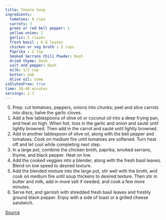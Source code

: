 ```yaml
---
title: Tomato Soup
ingredients:
  tomatoes: 6 ripe
  carrots: 3
  green or red bell pepper: 1
  yellow onion: 1
  garlic: 5 cloves
  fresh basil : 6-8 leaves
  chicken or veg broth : 2 cups
  Paprika : 2 tsp
  Smoked Serrano Chili Powder: Dash
  dried thyme: Dash
  salt and pepper: dash
  milk: 1/2 cup
  butter: dab
  Olive oil: some
isGlutenFree: true
time: 30-40 minutes
servings: 2-3
---
```


0. Prep: cut tomatoes, peppers, onions into chunks; peel and slice carrots into discs; halve the garlic cloves.
1. Add a few tablespoons of olive oil or coconut oil into a deep frying pan, and heat on high. When hot, toss in the garlic and onion and sauté until lightly browned. Then add in the carrot and sauté until lightly browned.
2. Add in another tablespoon of olive oil, along with the bell pepper and tomatoes. Cook on medium fire until tomatoes are softened. Turn heat off and let cool while completing next step.
3. In a large pot, combine the chicken broth, paprika, smoked serrano, thyme, and black pepper. Heat on low.
4. Add the cooked veggies into a blender, along with the fresh basil leaves. Blend on low speed to desired texture.
5. Add the blended mixture into the large pot, stir well with the broth, and cook on medium fire until soup thickens to desired texture. Then stir in butter and milk, add in more salt if needed, and cook a few more minutes.
6. Serve hot, and garnish with shredded fresh basil leaves and freshly ground black pepper. Enjoy with a side of toast or a grilled cheese sandwich.

[Source](http://blog.seasonwithspice.com/2012/08/homemade-tomato-basil-soup-recipe.html)

